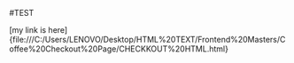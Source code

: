 #TEST

[my link is here]{file:///C:/Users/LENOVO/Desktop/HTML%20TEXT/Frontend%20Masters/Coffee%20Checkout%20Page/CHECKKOUT%20HTML.html}
